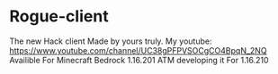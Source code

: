 # Rogue-client
The new Hack client Made by yours truly.
My youtube: https://www.youtube.com/channel/UC38gPFPVSOCgCO4BpqN_2NQ
Availible For Minecraft Bedrock 1.16.201 ATM developing it For 1.16.210
